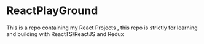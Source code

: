 # ReactPlayGround
This is a repo containing my React Projects , this repo is strictly for learning and building with ReactTS/ReactJS and Redux
